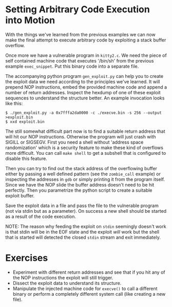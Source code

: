 Setting Arbitrary Code Execution into Motion
============================================

With the things we've learned from the previous examples we can now make the
final attempt to execute arbitrary code by exploiting a stack buffer overflow.

Once more we have a vulnerable program in `kitty2.c`. We need the piece of
self contained machine code that executes '/bin/sh' from the previous example
`exec_snippet`. Put this binary code into a separate file.

The accompanying python program `gen_exploit.py` can help you to create the
exploit data we need according to the principles we've learned. It will
prepend NOP instructions, embed the provided machine code and append a number
of return addresses. Inspect the hexdump of one of these exploit sequences to
understand the structure better. An example invocation looks like this:

```
$ ./gen_exploit.py -a 0x7fffa2da0000 -c ./execve.bin -s 256 --output >exploit.bin
$ xxd exploit.bin
```

The still somewhat difficult part now is to find a suitable return address
that will hit our NOP instructions. Otherwise the program will just crash with
SIGILL or SIGSEGV. First you need a shell without 'address space
randomization' which is a security feature to make these kind of overflows
more difficult. You can call `make shell` to get a subshell that is configured
to disable this feature.

Then you can try to find out the stack address of the overflowing buffer
either by passing a well defined pattern (see the `zombie_call` example) or
inspecting the addresses in `gdb` or simply printing it from the program
itself. Since we have the NOP slide the buffer address doesn't need to be hit
perfectly. Then you parametrize the python script to create a suitable exploit
buffer.

Save the exploit data in a file and pass the file to the vulnerable program
(not via stdin but as a parameter). On success a new shell should be started
as a result of the code execution.

NOTE: The reason why feeding the exploit on `stdin` seemingly doesn't work is
that stdin will be in the EOF state and the exploit *will* work but the shell
that is started will detected the closed `stdin` stream and exit immediately.

Exercises
=========

- Experiment with different return addresses and see that if you hit any of
  the NOP instructions the exploit will still trigger.
- Dissect the exploit data to understand its structure.
- Manipulate the injected machine code for `execve()` to call a different
  binary or perform a completely different system call (like creating a new
  file).
